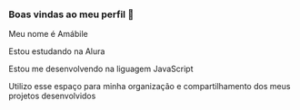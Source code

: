 ### Boas vindas ao meu perfil 💙

Meu nome é Amábile

Estou estudando na Alura

Estou me desenvolvendo na liguagem JavaScript

Utilizo esse espaço para minha organização e compartilhamento dos meus projetos desenvolvidos

